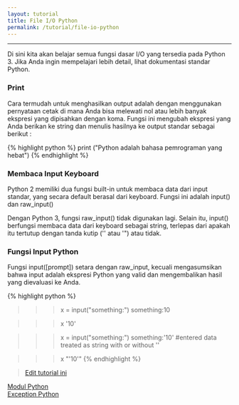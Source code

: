 ```yaml
---
layout: tutorial
title: File I/O Python
permalink: /tutorial/file-io-python
---
```


---

Di sini kita akan belajar semua fungsi dasar I/O yang tersedia pada Python 3. Jika Anda ingin mempelajari lebih detail, lihat dokumentasi standar Python.

### Print

Cara termudah untuk menghasilkan output adalah dengan menggunakan pernyataan cetak di mana Anda bisa melewati nol atau lebih banyak ekspresi yang dipisahkan dengan koma. Fungsi ini mengubah ekspresi yang Anda berikan ke string dan menulis hasilnya ke output standar sebagai berikut :

{% highlight python %}
print ("Python adalah bahasa pemrograman yang hebat")
{% endhighlight %}

### Membaca Input Keyboard

Python 2 memiliki dua fungsi built-in untuk membaca data dari input standar, yang secara default berasal dari keyboard. Fungsi ini adalah input() dan raw_input()

Dengan Python 3, fungsi raw_input() tidak digunakan lagi. Selain itu, input() berfungsi membaca data dari keyboard sebagai string, terlepas dari apakah itu tertutup dengan tanda kutip ('' atau '") atau tidak.

### Fungsi Input Python

Fungsi input([prompt]) setara dengan raw_input, kecuali mengasumsikan bahwa input adalah ekspresi Python yang valid dan mengembalikan hasil yang dievaluasi ke Anda.


{% highlight python %}
>>> x = input("something:")
something:10

>>> x
'10'

>>> x = input("something:")
something:'10' #entered data treated as string with or without ''

>>> x
"'10'"
{% endhighlight %}






> [Edit tutorial ini](https://github.com/belajarpythoncom/belajarpythoncom.github.io/edit/master/tutorials/file-io-python.md)

<div class="row navigation-tutorial">
    <div class="col-md-6 prev-tutorial">
        <a href="/tutorial/modul-python"><i class="fas fa-arrow-circle-left"></i>Modul Python</a>
    </div>
    <div class="col-md-6 next-tutorial">
        <a href="/tutorial/exception-python" class="hoverable">Exception Python<i class="fas fa-arrow-circle-right"></i></a>
    </div>
</div>
